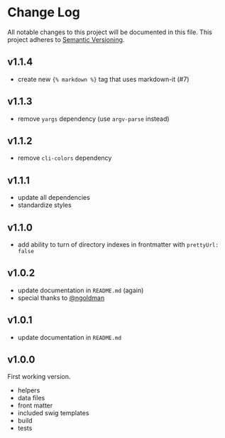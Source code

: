 # Change Log

All notable changes to this project will be documented in this file.
This project adheres to [Semantic Versioning](http://semver.org/).

## v1.1.4
- create new `{% markdown %}` tag that uses markdown-it (#7)

## v1.1.3
- remove `yargs` dependency (use `argv-parse` instead)

## v1.1.2

- remove `cli-colors` dependency

## v1.1.1

- update all dependencies
- standardize styles

## v1.1.0

- add ability to turn of directory indexes in frontmatter with `prettyUrl: false`

## v1.0.2

- update documentation in `README.md` (again)
- special thanks to [@ngoldman](https://github.com/ngoldman)

## v1.0.1

- update documentation in `README.md`

## v1.0.0

First working version.
- helpers
- data files
- front matter
- included swig templates
- build
- tests
